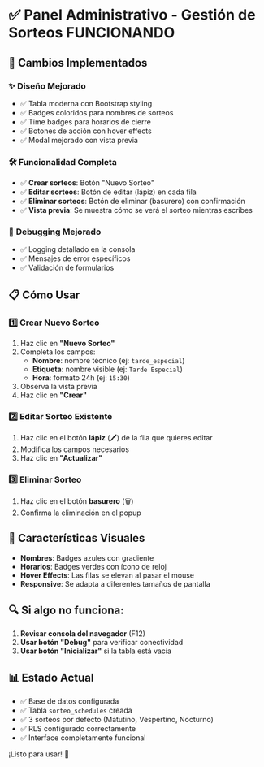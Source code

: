 # ✅ Panel Administrativo - Gestión de Sorteos FUNCIONANDO

## 🎯 Cambios Implementados

### ✨ **Diseño Mejorado**
- ✅ Tabla moderna con Bootstrap styling
- ✅ Badges coloridos para nombres de sorteos
- ✅ Time badges para horarios de cierre
- ✅ Botones de acción con hover effects
- ✅ Modal mejorado con vista previa

### 🛠️ **Funcionalidad Completa**
- ✅ **Crear sorteos**: Botón "Nuevo Sorteo" 
- ✅ **Editar sorteos**: Botón de editar (lápiz) en cada fila
- ✅ **Eliminar sorteos**: Botón de eliminar (basurero) con confirmación
- ✅ **Vista previa**: Se muestra cómo se verá el sorteo mientras escribes

### 🔧 **Debugging Mejorado**
- ✅ Logging detallado en la consola
- ✅ Mensajes de error específicos
- ✅ Validación de formularios

## 📋 **Cómo Usar**

### 1️⃣ **Crear Nuevo Sorteo**
1. Haz clic en **"Nuevo Sorteo"**
2. Completa los campos:
   - **Nombre**: nombre técnico (ej: `tarde_especial`)
   - **Etiqueta**: nombre visible (ej: `Tarde Especial`)
   - **Hora**: formato 24h (ej: `15:30`)
3. Observa la vista previa
4. Haz clic en **"Crear"**

### 2️⃣ **Editar Sorteo Existente**
1. Haz clic en el botón **lápiz** (🖊️) de la fila que quieres editar
2. Modifica los campos necesarios
3. Haz clic en **"Actualizar"**

### 3️⃣ **Eliminar Sorteo**
1. Haz clic en el botón **basurero** (🗑️)
2. Confirma la eliminación en el popup

## 🎨 **Características Visuales**

- **Nombres**: Badges azules con gradiente
- **Horarios**: Badges verdes con ícono de reloj
- **Hover Effects**: Las filas se elevan al pasar el mouse
- **Responsive**: Se adapta a diferentes tamaños de pantalla

## 🔍 **Si algo no funciona:**

1. **Revisar consola del navegador** (F12)
2. **Usar botón "Debug"** para verificar conectividad
3. **Usar botón "Inicializar"** si la tabla está vacía

## 📊 **Estado Actual**
- ✅ Base de datos configurada
- ✅ Tabla `sorteo_schedules` creada
- ✅ 3 sorteos por defecto (Matutino, Vespertino, Nocturno)
- ✅ RLS configurado correctamente
- ✅ Interface completamente funcional

¡Listo para usar! 🚀
